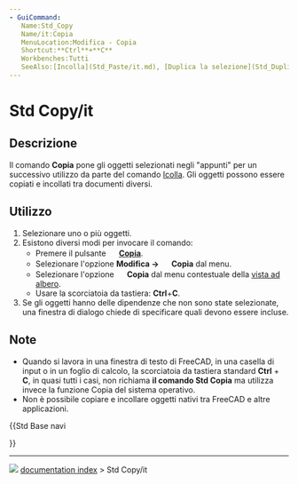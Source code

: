 ```yaml
---
- GuiCommand:
   Name:Std_Copy
   Name/it:Copia
   MenuLocation:Modifica - Copia
   Shortcut:**Ctrl**+**C**
   Workbenches:Tutti
   SeeAlso:[Incolla](Std_Paste/it.md), [Duplica la selezione](Std_DuplicateSelection/it.md)
---
```


# Std Copy/it



## Descrizione

Il comando **Copia** pone gli oggetti selezionati negli \"appunti\" per un successivo utilizzo da parte del comando [Icolla](Std_Paste/it.md). Gli oggetti possono essere copiati e incollati tra documenti diversi.



## Utilizzo

1.  Selezionare uno o più oggetti.
2.  Esistono diversi modi per invocare il comando:
    -   Premere il pulsante **<img src="images/Std_Copy.svg" width=16px> [Copia](Std_Copy/it.md)**.
    -   Selezionare l\'opzione **Modifica → <img src="images/Std_Copy.svg" width=16px> Copia** dal menu.
    -   Selezionare l\'opzione **<img src="images/Std_Copy.svg" width=16px> Copia** dal menu contestuale della [vista ad albero](Tree_view/it.md).
    -   Usare la scorciatoia da tastiera: **Ctrl**+**C**.
3.  Se gli oggetti hanno delle dipendenze che non sono state selezionate, una finestra di dialogo chiede di specificare quali devono essere incluse.



## Note

-   Quando si lavora in una finestra di testo di FreeCAD, in una casella di input o in un foglio di calcolo, la scorciatoia da tastiera standard **Ctrl** + **C**, in quasi tutti i casi, non richiama **il comando Std Copia** ma utilizza invece la funzione Copia del sistema operativo.
-   Non è possibile copiare e incollare oggetti nativi tra FreeCAD e altre applicazioni.





{{Std Base navi

}}



---
![](images/Button_right.svg) [documentation index](../README.md) > Std Copy/it

